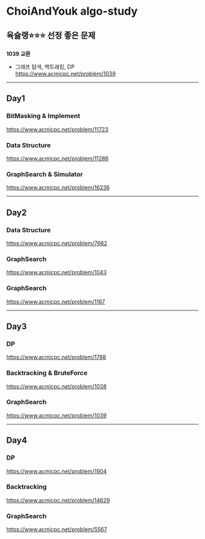 # ChoiAndYouk algo-study


## 육슐랭⭐⭐⭐ 선정 좋은 문제

**1039 교환**
- 그래프 탐색, 백트래킹, DP <br>
https://www.acmicpc.net/problem/1039


---
## Day1

### BitMasking & Implement
https://www.acmicpc.net/problem/11723

### Data Structure
https://www.acmicpc.net/problem/11286

### GraphSearch & Simulator
https://www.acmicpc.net/problem/16236


---
## Day2

### Data Structure
https://www.acmicpc.net/problem/7662

### GraphSearch
https://www.acmicpc.net/problem/1043

### GraphSearch
https://www.acmicpc.net/problem/1167

---
## Day3

### DP
https://www.acmicpc.net/problem/1788

### Backtracking & BruteForce
https://www.acmicpc.net/problem/1038

### GraphSearch
https://www.acmicpc.net/problem/1039

---
## Day4

### DP
https://www.acmicpc.net/problem/1904

### Backtracking
https://www.acmicpc.net/problem/14629

### GraphSearch
https://www.acmicpc.net/problem/5567

